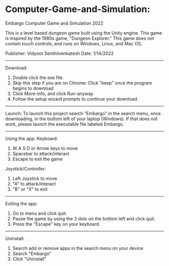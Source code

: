 # Computer-Game-and-Simulation:

Embargo
Computer Game and Simulation 2022

This is a level based dungeon game built using the Unity engine. This game is inspired by the 1980s game, "Dungeon Explorer."
This game does not contain touch controls, and runs on Windows, Linux, and Mac OS.

Publisher: Vidyoot Senthilvenkatesh
Date: 1/14/2022

------------------------------------------------------------------------------------------------------------------------------
Download:
1. Double click the exe file.
2. Skip this step if you are on Chrome: Click "keep" once the program begins to download
3. Click More-info, and click Run-anyway
4. Follow the setup wizard prompts to continue your download.

------------------------------------------------------------------------------------------------------------------------------
Launch:
To launch this project search "Embargo" in the search menu, once downloading, in the bottom left of your laptop (Windows). 
If that does not work, please launch the executable file labeled Embargo.

------------------------------------------------------------------------------------------------------------------------------
Using the app:
Keyboard:
1. W A S D or Arrow keys to move
2. Spacebar to attack/interact
3. Escape to exit the game

Joystick/Controller:
1. Left Joystick to move
2. "A" to attack/interact
3. "B" or "X" to exit

------------------------------------------------------------------------------------------------------------------------------
Exiting the app:
1. Go to menu and click quit.
2. Pause the game by using the 3 dots on the bottom left and click quit.
3. Press the "Escape" key on your keyboard.

------------------------------------------------------------------------------------------------------------------------------
Uninstall:
1. Search add or remove apps in the search menu on your device
2. Search "Embargo"
3. Click "Uninstall"
